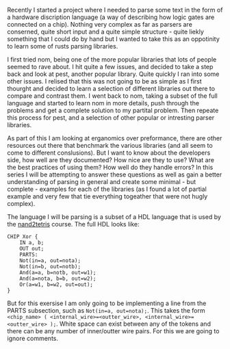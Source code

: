 Recently I started a project where I needed to parse some text in the form of a hardware discription language (a way of describing how logic gates are connected on a chip). Nothing very complex as far as parsers are conserned, quite short input and a quite simple structure - quite liekly something that I could do by hand but I wanted to take this as an oppotinity to learn some of rusts parsing libraries.

I first tried nom, being one of the more popular libraries that lots of people seemed to rave about. I hit quite a few issues, and decided to take a step back and look at pest, another popular library. Quite quickly I ran into some other issues. I relised that this was not going to be as simple as I first thourght and decided to learn a selection of different libraries out there to compare and contrast them. I went back to nom, taking a subset of the full language and started to learn nom in more details, push through the problems and get a complete solution to my partital problem. Then repeate this process for pest, and a selection of other popular or intresting parser libraries.

As part of this I am looking at erganomics over preformance, there are other resources out there that benchmark the various libraries (and all seem to come to different conslusions). But I want to know about the developers side, how well are they documented? How nice are they to use? What are the best practices of using them? How well do they handle errors? In this series I will be attempting to answer these questions as well as gain a better understanding of parsing in general and create some minimal - but complete - examples for each of the libraries (as I found a lot of partial example and very few that tie everything togeather that were not hugly complex).

The language I will be parsing is a subset of a HDL language that is used by the [nand2tetris](https://www.nand2tetris.org/) course. The full HDL looks like:

```
CHIP Xor {
    IN a, b;
    OUT out;
    PARTS:
    Not(in=a, out=nota);
    Not(in=b, out=notb);
    And(a=a, b=notb, out=w1);
    And(a=nota, b=b, out=w2);
    Or(a=w1, b=w2, out=out);
}
```

But for this exersise I am only going to be implementing a line from the PARTS subsection, such as `Not(in=a, out=nota);`. This takes the form `<chip_name> ( <internal_wire>=<outter_wire>, <internal_wire>=<outter_wire> );`. White space can exist between any of the tokens and there can be any number of inner/outter wire pairs. For this we are going to ignore comments.